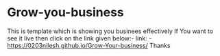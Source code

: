 # Grow-you-business
This is template which is showing you businees effectively 
If You want to see it live then click on the link given below:-
link: - https://0203nilesh.github.io/Grow-Your-business/
Thanks
